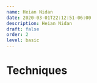 ```yaml
---
name: Heian Nidan
date: 2020-03-01T22:12:51-06:00
description: Heian Nidan
draft: false
order: 2
level: basic
---
```


# Techniques
